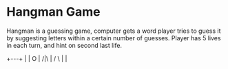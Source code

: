 # Hangman Game

Hangman is a guessing game, computer gets a word player tries to guess it by suggesting letters within a certain number of guesses. Player has 5 lives in each turn, and hint on second last life.

+---+
  |   |
  O   |
 /|\  |
 / \  |
      |

